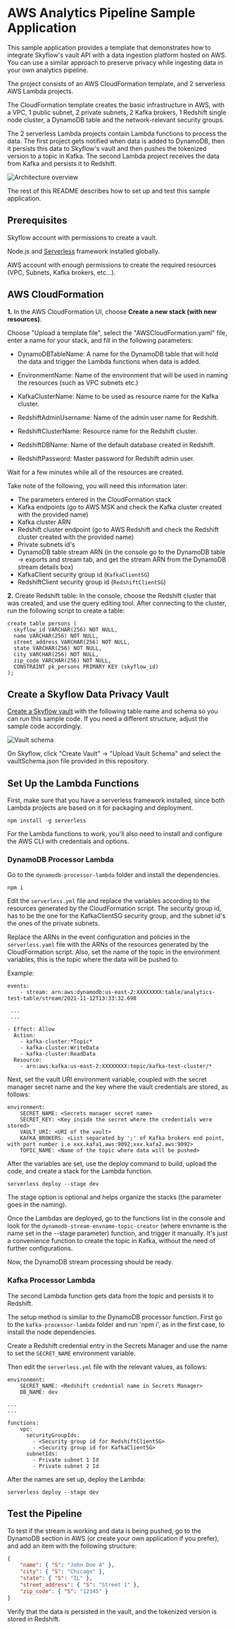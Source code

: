 # AWS Analytics Pipeline Sample Application

This sample application provides a template that demonstrates how to integrate Skyflow's vault API with a data ingestion platform hosted on AWS. You can use a similar approach to preserve privacy while ingesting data in your own analytics pipeline.

The project consists of an AWS CloudFormation template, and 2 serverless AWS Lambda projects.

The CloudFormation template creates the basic infrastructure in AWS, with a VPC, 1 public subnet, 2 private subnets, 2 Kafka brokers, 1 Redshift single node cluster, a DynamoDB table and the network-relevant security groups.

The 2 serverless Lambda projects contain Lambda functions to process the data. The first project gets notified when data is added to DynamoDB, then it persists this data to Skyflow's vault and then pushes the tokenized version to a topic in Kafka. The second Lambda project receives the data from Kafka and persists it to Redshift.

![Architecture overview](docs/img/AnalyticsArchitectureDiagram.png)

The rest of this README describes how to set up and test this sample application.

## Prerequisites

Skyflow account with permissions to create a vault.

Node.js and [Serverless](https://www.serverless.com/) framework installed globally.

AWS account with enough permissions to create the required resources (VPC, Subnets, Kafka brokers, etc...).

## AWS CloudFormation

**1.** In the AWS CloudFormation UI, choose **Create a new stack (with new resources)**.

Choose "Upload a template file", select the "AWSCloudFormation.yaml" file, enter a name for your stack, and fill in the following parameters:

- DynamoDBTableName: A name for the DynamoDB table that will hold the data and trigger the Lambda functions when data is added.

- EnvironmentName: Name of the environment that will be used in naming the resources (such as VPC subnets etc.)

- KafkaClusterName: Name to be used as resource name for the Kafka cluster.

- RedshiftAdminUsername: Name of the admin user name for Redshift.

- RedshiftClusterName: Resource name for the Redshift cluster.

- RedshiftDBName: Name of the default database created in Redshift.

- RedshiftPassword: Master password for Redshift admin user.

Wait for a few minutes while all of the resources are created.

Take note of the following, you will need this information later:
- The parameters entered in the CloudFormation stack
- Kafka endpoints (go to AWS MSK and check the Kafka cluster created with the provided name)
- Kafka cluster ARN
- Redshift cluster endpoint (go to AWS Redshift and check the Redshift cluster created with the provided name)
- Private subnets id's
- DynamoDB table stream ARN (in the console go to the DynamoDB table -> exports and stream tab, and get the stream ARN from the DynamoDB stream details box)
- KafkaClient security group id (`KafkaClientSG`)
- RedshiftClient security group id (`RedshiftClientSG`)

**2.** Create Redshift table: In the console, choose the Redshift cluster that was created, and use the query editing tool. After connecting to the cluster, run the following script to create a table:
```
create table persons (
  skyflow_id VARCHAR(256) NOT NULL,
  name VARCHAR(256) NOT NULL,
  street_address VARCHAR(256) NOT NULL,
  state VARCHAR(256) NOT NULL,
  city VARCHAR(256) NOT NULL,
  zip_code VARCHAR(256) NOT NULL,
  CONSTRAINT pk_persons PRIMARY KEY (skyflow_id)
);
```

## Create a Skyflow Data Privacy Vault

[Create a Skyflow vault](https://docs.skyflow.com/developer-portal/getting-started/creating-a-custom-vault/) with the following table name and schema so you can run this sample code. If you need a different structure, adjust the sample code accordingly.

![Vault schema](docs/img/vaultstructure.png)

On Skyflow, click "Create Vault" -> "Upload Vault Schema" and select the vaultSchema.json file provided in this repository.


## Set Up the Lambda Functions

First, make sure that you have a serverless framework installed, since both Lambda projects are based on it for packaging and deployment.
```
npm install -g serverless
```
For the Lambda functions to work, you'll also need to install and configure the AWS CLI with credentials and options.

### DynamoDB Processor Lambda

Go to the `dynamodb-processor-lambda` folder and install the dependencies.
```
npm i
```

Edit the `serverless.yml` file and replace the variables according to the resources generated by the CloudFormation script. The security group id, has to be the one for the KafkaClientSG security group, and the subnet id's the ones of the private subnets.

Replace the ARNs in the event configuration and policies in the `serverless.yaml` file with the ARNs of the resources generated by the CloudFormation script. Also, set the name of the topic in the environment variables, this is the topic where the data will be pushed to. 

Example:
```
events:
    - stream: arn:aws:dynamodb:us-east-2:XXXXXXXX:table/analytics-test-table/stream/2021-11-12T13:33:32.698
 
 ...
 ...

- Effect: Allow
  Action:
    - kafka-cluster:*Topic*
    - kafka-cluster:WriteData
    - kafka-cluster:ReadData
  Resource:
    - arn:aws:kafka:us-east-2:XXXXXXXX:topic/kafka-test-cluster/*
```

Next, set the vault URI environment variable, coupled with the secret manager secret name and the key where the vault credentials are stored, as follows:
```
environment:
    SECRET_NAME: <Secrets manager secret name>
    SECRET_KEY: <Key inside the secret where the credentials were stored>
    VAULT_URI: <URI of the vault>
    KAFKA_BROKERS: <List separated by ';' of Kafka brokers end point, with port number i.e xxx.kafa1.aws:9092;xxx.kafa2.aws:9092>
    TOPIC_NAME: <Name of the topic where data will be pushed>

```

After the variables are set, use the deploy command to build, upload the code, and create a stack for the Lambda function.
```
serverless deploy --stage dev
```

The stage option is optional and helps organize the stacks (the parameter goes in the naming).

Once the Lambdas are deployed, go to the functions list in the console and look for the `dynamodb-stream-envname-topic-creator` (where envname is the name set in the --stage parameter) function, and trigger it manually. It's just a convenience function to create the topic in Kafka, without the need of further configurations.

Now, the DynamoDB stream processing should be ready.

### Kafka Processor Lambda

The second Lambda function gets data from the topic and persists it to Redshift.

The setup method is similar to the DynamoDB processor function. First go to the `kafka-processor-lambda` folder and run 'npm i', as in the first case, to install the node dependencies.

Create a Redshift credential entry in the Secrets Manager and use the name to set the `SECRET_NAME` environment variable.

Then edit the `serverless.yml` file with the relevant values, as follows:
```
environment:
    SECRET_NAME: <Redshift credential name in Secrets Manager>
    DB_NAME: dev

...
...

functions:
    vpc:
      securityGroupIds:
        - <Security group id for RedshiftClientSG>
        - <Security group id for KafkaClientSG>
      subnetIds:
        - Private subnet 1 Id
        - Private subnet 2 Id
```

After the names are set up, deploy the Lambda:
```
serverless deploy --stage dev
```

## Test the Pipeline

To test if the stream is working and data is being pushed, go to the DynamoDB section in AWS (or create your own application if you prefer), and add an item with the following structure:

```json
{
    "name": { "S": "John Doe A" },
    "city": { "S": "Chicago" },
    "state": { "S": "IL" },
    "street_address": { "S": "Street 1" },
    "zip_code": { "S": "12345" }
}

```

Verify that the data is persisted in the vault, and the tokenized version is stored in Redshift.
